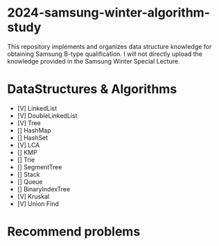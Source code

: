 # 2024-samsung-winter-algorithm-study
This repository implements and organizes data structure knowledge for obtaining Samsung B-type qualification. 
I will not directly upload the knowledge provided in the Samsung Winter Special Lecture.

# DataStructures & Algorithms
- [V] LinkedList
- [V] DoubleLinkedList
- [V] Tree
- [] HashMap
- [] HashSet
- [V] LCA
- [] KMP
- [] Trie
- [] SegmentTree
- [] Stack
- [] Queue
- [] BinaryIndexTree
- [V] Kruskal
- [V] Union Find

# Recommend problems
